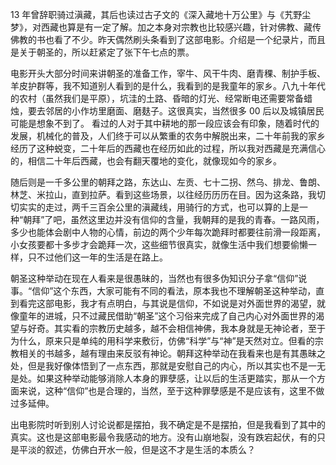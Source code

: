 13 年曾辞职骑过滇藏，其后也读过古子文的《深入藏地十万公里》与《艽野尘梦》，对西藏也算是有一定了解。加之本身对宗教也比较感兴趣，针对佛教、藏传佛教的书也看了不少。昨天偶然刷头条看到了这部电影。介绍是一个纪录片，而且是关于朝圣的，所以赶紧定了张下午七点的票。

电影开头大部分时间来讲朝圣的准备工作，宰牛、风干牛肉、磨青稞、制护手板、羊皮护群等，我不知道别人看到的是什么，我看到的是我童年的家乡。八九十年代的农村（虽然我们是平原），坑洼的土路、昏暗的灯光、经常断电还需要常备蜡烛，要去邻居的小作坊里磨面、磨麸子。这很真实，当然很多 00 后以及城镇居民可能是想象不到了。
看过的人对于其中耕地的那一段应该会有印象，随着时代的发展，机械化的普及，人们终于可以从繁重的农务中解脱出来，二十年前我的家乡经历了这种蜕变，二十年后的西藏也在经历如此的过程，所以我对西藏是充满信心的，相信二十年后西藏，也会有翻天覆地的变化，就像现如今的家乡。

随后则是一千多公里的朝拜之路，东达山、左贡、七十二拐、然乌、排龙、鲁朗、林芝、米拉山，直到拉萨。看到这些场景，以往经历历历在目。因为这条路，我切切实实的走过，两千三百余公里的滇藏线，用骑行的方式，也可以算的上是一种“朝拜”了吧，虽然这里边并没有信仰的含量，我朝拜的是我的青春。一路风雨，多少也能体会剧中人物的心情，前边的两个少年每次跪拜时都要往前滑一段距离，小女孩要都十多步才会跪拜一次，这些细节很真实，就像生活中我们想要偷懒一样，只不过他们这一年的生活是在路上。

朝圣这种举动在现在人看来是很愚昧的，当然也有很多伪知识分子拿“信仰”说事。“信仰”这个东西，大家可能有不同的看法，原本我也不理解朝圣这种举动，直到看完这部电影，我才有点明白，与其说是信仰，不如说是对外面世界的渴望，就像童年的进城，只不过藏民借助“朝圣”这个习俗来完成了自己内心对外面世界的渴望与好奇。其实看的宗教历史越多，越不会相信神佛，我本身就是无神论者，至于为什么，原来只是单纯的用科学来敷衍，仿佛“科学”与“神”是天然对立。但看的宗教相关的书越多，越有理由来反驳有神论。朝拜这种举动在我看来也是有其愚昧之处，但是我好像体悟到了一点东西，那就是安慰自己的内心，所以其实也不是一无是处。如果这种举动能够消除人本身的罪孽感，让以后的生活更踏实，那从一个方面来说，这种“信仰”也是合理的，当然，至于这种罪孽感是不是应该有，这里不做过多延伸。

出电影院时听到别人讨论说都是摆拍，我不确定是不是摆拍，但是我看到了其中的真实。这也是这部电影最令我感动的地方。没有山崩地裂，没有跌宕起伏，有的只是平淡的叙述，仿佛白开水一般，但是这不才是生活的本质么？